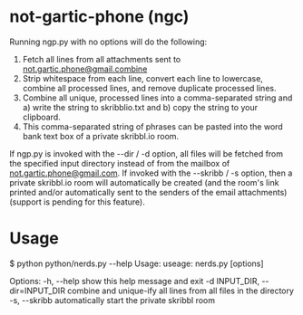 # not-gartic-phone (ngc)

Running ngp.py with no options will do the following:
1. Fetch all lines from all attachments sent to not.gartic.phone@gmail.combine
2. Strip whitespace from each line, convert each line to lowercase, combine all processed lines, and remove duplicate processed lines.
3. Combine all unique, processed lines into a comma-separated string and a) write the string to skribblio.txt and b) copy the string to your clipboard.
4. This comma-separated string of phrases can be pasted into the word bank text box of a private skribbl.io room.

If ngp.py is invoked with the --dir / -d option, all files will be fetched from the specified input directory instead of from the mailbox of not.gartic.phone@gmail.com.
If invoked with the --skribb / -s option, then a private skribbl.io room will automatically be created (and the room's link printed and/or automatically sent to the senders of the email attachments) (support is pending for this feature).

# Usage

$ python python/nerds.py --help
Usage: useage: nerds.py [options]

Options:
  -h, --help            show this help message and exit
  -d INPUT_DIR, --dir=INPUT_DIR
                        combine and unique-ify all lines from all files in the
                        directory
  -s, --skribb          automatically start the private skribbl room
